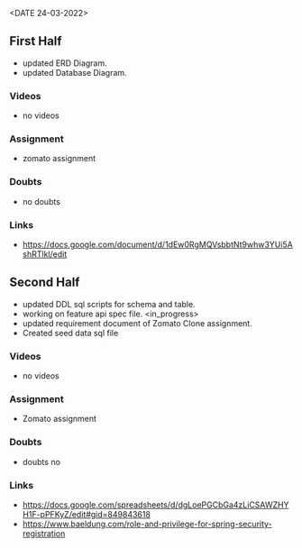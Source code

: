<DATE 24-03-2022>

## First Half
- updated ERD Diagram. <Completed>
- updated Database Diagram. <Completed>

### Videos
- no videos

### Assignment 
- zomato assignment <In-progress>

### Doubts
- no doubts

### Links
- https://docs.google.com/document/d/1dEw0RgMQVsbbtNt9whw3YUi5AshRTlkl/edit

## Second Half
- updated DDL sql scripts for schema and table. <Completed>
- working on feature api spec file. <in_progress>
- updated requirement document of Zomato Clone assignment. <Completed>
- Created seed data sql file <Completed>

### Videos
- no videos

### Assignment 
- Zomato assignment <In-progress>

### Doubts
- doubts no

### Links
- https://docs.google.com/spreadsheets/d/dgLoePGCbGa4zLiCSAWZHYH1F-pPFKyZ/edit#gid=849843618
- https://www.baeldung.com/role-and-privilege-for-spring-security-registration

